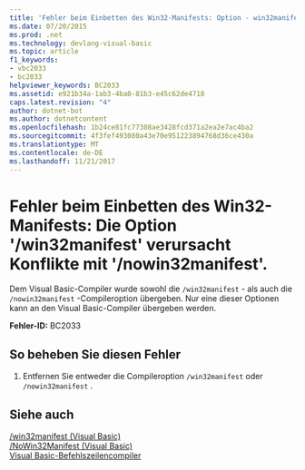 ```yaml
---
title: 'Fehler beim Einbetten des Win32-Manifests: Option - win32manifest steht in Konflikt mit - nowin32manifest'
ms.date: 07/20/2015
ms.prod: .net
ms.technology: devlang-visual-basic
ms.topic: article
f1_keywords:
- vbc2033
- bc2033
helpviewer_keywords: BC2033
ms.assetid: e921b34a-1ab3-4ba0-81b3-e45c62de4718
caps.latest.revision: "4"
author: dotnet-bot
ms.author: dotnetcontent
ms.openlocfilehash: 1b24ce81fc77308ae3428fcd371a2ea2e7ac4ba2
ms.sourcegitcommit: 4f3fef493080a43e70e951223894768d36ce430a
ms.translationtype: MT
ms.contentlocale: de-DE
ms.lasthandoff: 11/21/2017
---
```

# <a name="error-embedding-win32-manifest-option-win32manifest-conflicts-with-nowin32manifest"></a>Fehler beim Einbetten des Win32-Manifests: Die Option '/win32manifest' verursacht Konflikte mit '/nowin32manifest'.
Dem Visual Basic-Compiler wurde sowohl die `/win32manifest` - als auch die `/nowin32manifest` -Compileroption übergeben. Nur eine dieser Optionen kann an den Visual Basic-Compiler übergeben werden.  
  
 **Fehler-ID:** BC2033  
  
## <a name="to-correct-this-error"></a>So beheben Sie diesen Fehler  
  
1.  Entfernen Sie entweder die Compileroption `/win32manifest` oder `/nowin32manifest` .  
  
## <a name="see-also"></a>Siehe auch  
 [/win32manifest (Visual Basic)](../../visual-basic/reference/command-line-compiler/win32manifest.md)  
 [/NoWin32Manifest (Visual Basic)](../../visual-basic/reference/command-line-compiler/nowin32manifest.md)  
 [Visual Basic-Befehlszeilencompiler](../../visual-basic/reference/command-line-compiler/index.md)
